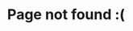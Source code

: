 ---
layout: page
title: "Page not found :("
subheadline: "404"
teaser: "Maybe the webpage was moved or deleted; or did you maybe mistype the link?"
sitemap: false
permalink: "/404.html"
---
